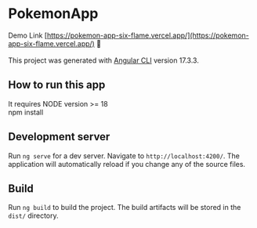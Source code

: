 # PokemonApp
Demo Link [https://pokemon-app-six-flame.vercel.app/](https://pokemon-app-six-flame.vercel.app/) :tada:  <br> <br>
This project was generated with [Angular CLI](https://github.com/angular/angular-cli) version 17.3.3.

## How to run this app

It requires NODE version >= 18 <br>
npm install

## Development server

Run `ng serve` for a dev server. Navigate to `http://localhost:4200/`. The application will automatically reload if you change any of the source files.

## Build

Run `ng build` to build the project. The build artifacts will be stored in the `dist/` directory.

